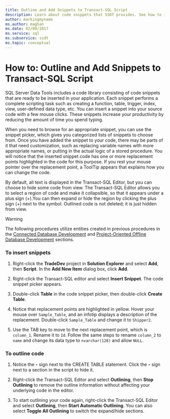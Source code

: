```yaml
---
title: Outline and Add Snippets to Transact-SQL Script
description: Learn about code snippets that SSDT provides. See how to insert snippets into applications, and find out how to hide and expand code in the Transact-SQL Editor.
author: markingmyname
ms.author: maghan
ms.date: 02/09/2017
ms.service: sql
ms.subservice: ssdt
ms.topic: conceptual
---
```


# How to: Outline and Add Snippets to Transact-SQL Script

SQL Server Data Tools includes a code library consisting of code snippets that are ready to be inserted in your application. Each snippet performs a complete scripting task such as creating a function, table, trigger, index, view, user-defined data type, etc. You can insert a snippet into your source code with a few mouse clicks. These snippets increase your productivity by reducing the amount of time you spend typing.  
  
When you need to browse for an appropriate snippet, you can use the snippet picker, which gives you categorized lists of snippets to choose from. Once you have added the snippet to your code, there may be parts of it that need customization, such as replacing variable names with more appropriate names, or putting in the actual logic of a stored procedure. You will notice that the inserted snippet code has one or more replacement points highlighted in the code for this purpose. If you rest your mouse pointer over the replacement point, a ToolTip appears that explains how you can change the code.  
  
By default, all text is displayed in the Transact\-SQL Editor, but you can choose to hide some code from view. The Transact\-SQL Editor allows you to select a region of code and make it collapsible, so that it appears under a plus sign (+).You can then expand or hide the region by clicking the plus sign (+) next to the symbol. Outlined code is not deleted; it is just hidden from view.  
  
> [!WARNING]  
> The following procedures utilize entities created in previous procedures in the [Connected Database Development](../ssdt/connected-database-development.md) and [Project-Oriented Offline Database Development](../ssdt/project-oriented-offline-database-development.md) sections.  
  
### To insert snippets  
  
1.  Right-click the **TradeDev** project in **Solution Explorer** and select **Add**, then **Script**. In the **Add New Item** dialog box, click **Add**.  
  
2.  Right-click the Transact\-SQL editor and select **Insert Snippet**. The code snippet picker appears.  
  
3.  Double-click **Table** in the code snippet picker, then double-click **Create Table**.  
  
4.  Notice that replacement points are highlighted in yellow. Hover your mouse over `Sample_Table`, and an infotip displays a description of the replacement. Double-click `Sample_Table` and change it to `Shipper2`.  
  
5.  Use the TAB key to move to the next replacement point, which is `column_1`. Rename it to `Id`. Follow the same steps to rename `column_2` to `name` and change its data type to `nvarchar(128)` and allow `NULL`.  
  
### To outline code  
  
1.  Notice the **-** sign next to the CREATE TABLE statement. Click the **-** sign next to a section in the script to hide it.  
  
2.  Right-click the Transact\-SQL Editor and select **Outlining**, then **Stop Outlining** to remove the outline information without affecting your underlying code in the editor.  
  
3.  To start outlining your code again, right-click the Transact\-SQL Editor and select **Outlining**, then **Start Automatic Outlining**. You can also select **Toggle All Outlining** to switch the expand/hide sections.  
  
